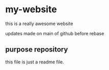 # my-website

this is a really awesome website

updates made on main of github before rebase

## purpose repository

this file is just a readme file.
